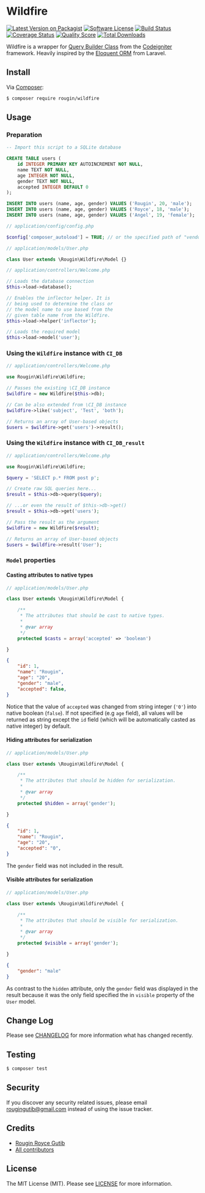 # Wildfire

[![Latest Version on Packagist][ico-version]][link-packagist]
[![Software License][ico-license]][link-license]
[![Build Status][ico-travis]][link-travis]
[![Coverage Status][ico-scrutinizer]][link-scrutinizer]
[![Quality Score][ico-code-quality]][link-code-quality]
[![Total Downloads][ico-downloads]][link-downloads]

Wildfire is a wrapper for [Query Builder Class](https://codeigniter.com/user_guide/database/query_builder.html) from the [Codeigniter](https://codeigniter.com) framework. Heavily inspired by the [Eloquent ORM](https://laravel.com/docs/5.6/eloquent) from Laravel.

## Install

Via [Composer](https://getcomposer.org):

``` bash
$ composer require rougin/wildfire
```

## Usage

### Preparation

``` sql
-- Import this script to a SQLite database

CREATE TABLE users (
    id INTEGER PRIMARY KEY AUTOINCREMENT NOT NULL,
    name TEXT NOT NULL,
    age INTEGER NOT NULL,
    gender TEXT NOT NULL,
    accepted INTEGER DEFAULT 0
);

INSERT INTO users (name, age, gender) VALUES ('Rougin', 20, 'male');
INSERT INTO users (name, age, gender) VALUES ('Royce', 18, 'male');
INSERT INTO users (name, age, gender) VALUES ('Angel', 19, 'female');
```

``` php
// application/config/config.php

$config['composer_autoload'] = TRUE; // or the specified path of "vendor/autoload.php";
```

``` php
// application/models/User.php

class User extends \Rougin\Wildfire\Model {}
```

``` php
// application/controllers/Welcome.php

// Loads the database connection 
$this->load->database();

// Enables the inflector helper. It is
// being used to determine the class or
// the model name to use based from the
// given table name from the Wildfire.
$this->load->helper('inflector');

// Loads the required model
$this->load->model('user');
```

### Using the `Wildfire` instance with `CI_DB`

``` php
// application/controllers/Welcome.php

use Rougin\Wildfire\Wildfire;

// Passes the existing \CI_DB instance
$wildfire = new Wildfire($this->db);

// Can be also extended from \CI_DB instance
$wildfire->like('subject', 'Test', 'both');

// Returns an array of User-based objects
$users = $wildfire->get('users')->result();
```

### Using the `Wildfire` instance with `CI_DB_result`

``` php
// application/controllers/Welcome.php

use Rougin\Wildfire\Wildfire;

$query = 'SELECT p.* FROM post p';

// Create raw SQL queries here...
$result = $this->db->query($query);

// ...or even the result of $this->db->get()
$result = $this->db->get('users');

// Pass the result as the argument
$wildfire = new Wildfire($result);

// Returns an array of User-based objects
$users = $wildfire->result('User');
```

### `Model` properties

#### Casting attributes to native types

``` php
// application/models/User.php

class User extends \Rougin\Wildfire\Model {

    /**
     * The attributes that should be cast to native types.
     *
     * @var array
     */
    protected $casts = array('accepted' => 'boolean')

}
```

``` json
{
    "id": 1,
    "name": "Rougin",
    "age": "20",
    "gender": "male",
    "accepted": false,
}
```

Notice that the value of `accepted` was changed from string integer (`'0'`) into native boolean (`false`). If not specified (e.g `age` field), all values will be returned as string except the `id` field (which will be automatically casted as native integer) by default.

#### Hiding attributes for serialization

``` php
// application/models/User.php

class User extends \Rougin\Wildfire\Model {

    /**
     * The attributes that should be hidden for serialization.
     *
     * @var array
     */
    protected $hidden = array('gender');

}
```

``` json
{
    "id": 1,
    "name": "Rougin",
    "age": "20",
    "accepted": "0",
}
```

The `gender` field was not included in the result.

#### Visible attributes for serialization

``` php
// application/models/User.php

class User extends \Rougin\Wildfire\Model {

    /**
     * The attributes that should be visible for serialization.
     *
     * @var array
     */
    protected $visible = array('gender');

}
```

``` json
{
    "gender": "male"
}
```

As contrast to the `hidden` attribute, only the `gender` field was displayed in the result because it was the only field specified the in `visible` property of the `User` model.

## Change Log

Please see [CHANGELOG][link-changelog] for more information what has changed recently.

## Testing

``` bash
$ composer test
```

## Security

If you discover any security related issues, please email rougingutib@gmail.com instead of using the issue tracker.

## Credits

- [Rougin Royce Gutib][link-author]
- [All contributors][link-contributors]

## License

The MIT License (MIT). Please see [LICENSE][link-license] for more information.

[ico-version]: https://img.shields.io/packagist/v/rougin/wildfire.svg?style=flat-square
[ico-license]: https://img.shields.io/badge/license-MIT-brightgreen.svg?style=flat-square
[ico-travis]: https://img.shields.io/travis/rougin/wildfire/master.svg?style=flat-square
[ico-scrutinizer]: https://img.shields.io/scrutinizer/coverage/g/rougin/wildfire.svg?style=flat-square
[ico-code-quality]: https://img.shields.io/scrutinizer/g/rougin/wildfire.svg?style=flat-square
[ico-downloads]: https://img.shields.io/packagist/dt/rougin/wildfire.svg?style=flat-square

[link-author]: https://github.com/rougin
[link-author]: https://rougin.github.io
[link-changelog]: https://github.com/rougin/wildfire/blob/master/CHANGELOG.md
[link-code-quality]: https://scrutinizer-ci.com/g/rougin/wildfire
[link-contributors]: https://github.com/rougin/wildfire/contributors
[link-downloads]: https://packagist.org/packages/rougin/wildfire
[link-license]: https://github.com/rougin/wildfire/blob/master/LICENSE.md
[link-packagist]: https://packagist.org/packages/rougin/wildfire
[link-scrutinizer]: https://scrutinizer-ci.com/g/rougin/wildfire/code-structure
[link-travis]: https://travis-ci.org/rougin/wildfire